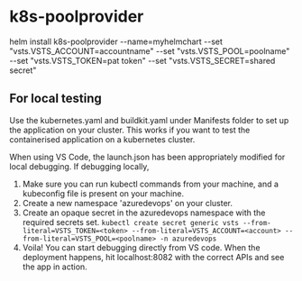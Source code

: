 # k8s-poolprovider
helm install k8s-poolprovider --name=myhelmchart --set "vsts.VSTS_ACCOUNT=accountname" --set "vsts.VSTS_POOL=poolname" --set "vsts.VSTS_TOKEN=pat token" --set "vsts.VSTS_SECRET=shared secret"

## For local testing
Use the kubernetes.yaml and buildkit.yaml under Manifests folder to set up the application on your cluster. This works if you want to test the containerised application on a kubernetes cluster.

When using VS Code, the launch.json has been appropriately modified for local debugging. If debugging locally, 
1. Make sure you can run kubectl commands from your machine, and a kubeconfig file is present on your machine.
2. Create a new namespace 'azuredevops' on your cluster.
3. Create an opaque secret in the azuredevops namespace with the required secrets set. `kubectl create secret generic vsts --from-literal=VSTS_TOKEN=<token> --from-literal=VSTS_ACCOUNT=<account> --from-literal=VSTS_POOL=<poolname> -n azuredevops`
4. Voila! You can start debugging directly from VS code. When the deployment happens, hit localhost:8082 with the correct APIs and see the app in action.

